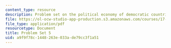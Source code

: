 ```yaml
---
content_type: resource
description: Problem set on the political economy of democratic countries.
file: https://ol-ocw-studio-app-production.s3.amazonaws.com/courses/17-812j-collective-choice-i-fall-2008/a9f9f78c1448263e033ade79cc3f1a51_pset5.pdf
file_type: application/pdf
resourcetype: Document
title: Problem Set 5
uid: a9f9f78c-1448-263e-033a-de79cc3f1a51
---
```

